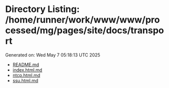 # Directory Listing: /home/runner/work/www/www/processed/mg/pages/site/docs/transport
Generated on: Wed May  7 05:18:13 UTC 2025

- [README.md](README.md)
- [index.html.md](index.html.md)
- [ntcp.html.md](ntcp.html.md)
- [ssu.html.md](ssu.html.md)
